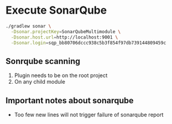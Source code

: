 # Execute SonarQube

```bash
./gradlew sonar \
  -Dsonar.projectKey=SonarQubeMultimodule \
  -Dsonar.host.url=http://localhost:9001 \
  -Dsonar.login=sqp_bb80706dccc938c5b3f854f97db739144809459c
```

## Sonrqube scanning

1. Plugin needs to be on the root project
2. On any child module

## Important notes about sonarqube

- Too few new lines will not trigger failure of sonarqube report